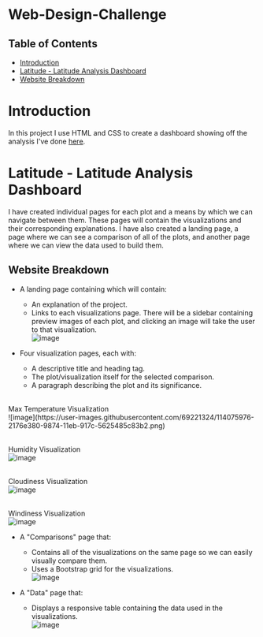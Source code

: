 # Web-Design-Challenge

## Table of Contents
  * [Introduction](#introduction)
  * [Latitude - Latitude Analysis Dashboard](#lat)
  * [Website Breakdown](#breakdown)
    

# <a name="introduction">Introduction</a>
In this project I use HTML and CSS to create a dashboard showing off the analysis I've done <a href="https://github.com/saif-gorges/Python-APIs-Challenge">here</a>.

# <a name="lat">Latitude - Latitude Analysis Dashboard</a>
I have created individual pages for each plot and a means by which we can navigate between them. These pages will contain the visualizations and their corresponding explanations. 
I have also created a landing page, a page where we can see a comparison of all of the plots, and another page where we can view the data used to build them.


## <a name="breakdown">Website Breakdown</a>
- A landing page containing which will contain:
  - An explanation of the project.
  - Links to each visualizations page. There will be a sidebar containing preview images of each plot, and clicking an image will take the user to that visualization.
<br>![image](https://user-images.githubusercontent.com/69221324/114075516-9dbcf700-9873-11eb-9e61-aeb1ce576162.png)


- Four visualization pages, each with:
  - A descriptive title and heading tag.
  - The plot/visualization itself for the selected comparison.
  - A paragraph describing the plot and its significance.
<br>
Max Temperature Visualization
<br>![image](https://user-images.githubusercontent.com/69221324/114075976-2176e380-9874-11eb-917c-5625485c83b2.png)
<br><br>

Humidity Visualization
<br>![image](https://user-images.githubusercontent.com/69221324/114076032-305d9600-9874-11eb-9b33-f89fe88aa9d9.png)
<br><br>

Cloudiness Visualization
<br>![image](https://user-images.githubusercontent.com/69221324/114076075-3c495800-9874-11eb-8574-9359ee62ab4d.png)
<br><br>

Windiness Visualization
<br>![image](https://user-images.githubusercontent.com/69221324/114076117-4c613780-9874-11eb-81ab-d89782367db7.png)



- A "Comparisons" page that:
  - Contains all of the visualizations on the same page so we can easily visually compare them.
  - Uses a Bootstrap grid for the visualizations.
<br>![image](https://user-images.githubusercontent.com/69221324/114075834-fdb39d80-9873-11eb-8df5-5c0a40831488.png)


- A "Data" page that:
  - Displays a responsive table containing the data used in the visualizations.
 <br>![image](https://user-images.githubusercontent.com/69221324/114076179-600c9e00-9874-11eb-9abe-a7774f656841.png)

